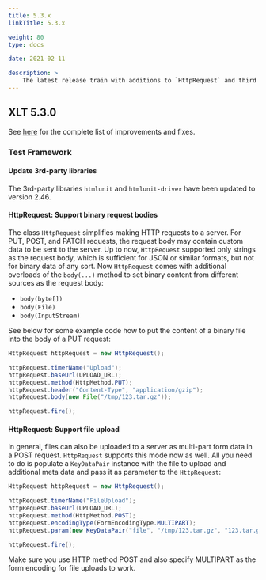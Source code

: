 ```yaml
---
title: 5.3.x
linkTitle: 5.3.x

weight: 80
type: docs

date: 2021-02-11

description: >
    The latest release train with additions to `HttpRequest` and third party updates. 
---
```


## XLT 5.3.0

See <a href="https://github.com/Xceptance/XLT/milestone/9?closed=1" target="_blank">here</a> for the complete list of improvements and fixes.

### Test Framework

#### Update 3rd-party libraries

The 3rd-party libraries `htmlunit` and `htmlunit-driver` have been updated to version 2.46.

#### HttpRequest: Support binary request bodies

The class `HttpRequest` simplifies making HTTP requests to a server. For PUT, POST, and PATCH requests, the request body may contain custom data to be sent to the server. Up to now, `HttpRequest` supported only strings as the request body, which is sufficient for JSON or similar formats, but not for binary data of any sort. Now `HttpRequest` comes with additional overloads of the `body(...)` method to set binary content from different sources as the request body:

* `body(byte[])`
* `body(File)`
* `body(InputStream)`

See below for some example code how to put the content of a binary file into the body of a PUT request:

```java
HttpRequest httpRequest = new HttpRequest();

httpRequest.timerName("Upload");
httpRequest.baseUrl(UPLOAD_URL);
httpRequest.method(HttpMethod.PUT);
httpRequest.header("Content-Type", "application/gzip");
httpRequest.body(new File("/tmp/123.tar.gz"));

httpRequest.fire();
```

#### HttpRequest: Support file upload

In general, files can also be uploaded to a server as multi-part form data in a POST request. `HttpRequest` supports this mode now as well. All you need to do is populate a `KeyDataPair` instance with the file to upload and additional meta data and pass it as parameter to the `HttpRequest`:

```java
HttpRequest httpRequest = new HttpRequest();

httpRequest.timerName("FileUpload");
httpRequest.baseUrl(UPLOAD_URL);
httpRequest.method(HttpMethod.POST);
httpRequest.encodingType(FormEncodingType.MULTIPART);
httpRequest.param(new KeyDataPair("file", "/tmp/123.tar.gz", "123.tar.gz", "application/gzip", StandardCharsets.UTF_8));

httpRequest.fire();
```

Make sure you use HTTP method POST and also specify MULTIPART as the form encoding for file uploads to work.
